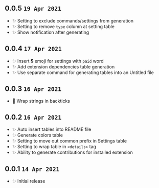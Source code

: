 ## 0.0.5 `19 Apr 2021`

- ✨ Setting to exclude commands/settings from generation
- ✨ Setting to remove `type` column at setting table
- ✨ Show notification after generating

## 0.0.4 `17 Apr 2021`

- ✨ Insert 💲 emoji for settings with `paid` word
- ✨ Add extension dependencies table generation
- ✨ Use separate command for generating tables into an Untitled file

## 0.0.3 `16 Apr 2021`

- 🐛 Wrap strings in backticks

## 0.0.2 `16 Apr 2021`

- ✨ Auto insert tables into README file
- ✨ Generate colors table
- ✨ Setting to move out common prefix in Settings table
- ✨ Setting to wrap table in `<details>` tag
- ✨ Ability to generate contributions for installed extension

## 0.0.1 `14 Apr 2021`

- ✨ Initial release